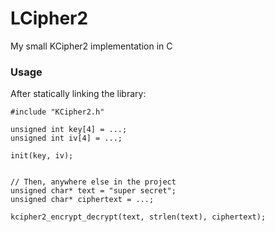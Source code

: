 # LCipher2
My small KCipher2 implementation in C

### Usage

After statically linking the library:

```
#include "KCipher2.h"

unsigned int key[4] = ...; 
unsigned int iv[4] = ...;

init(key, iv);


// Then, anywhere else in the project
unsigned char* text = "super secret";
unsigned char* ciphertext = ...;

kcipher2_encrypt_decrypt(text, strlen(text), ciphertext);
```
